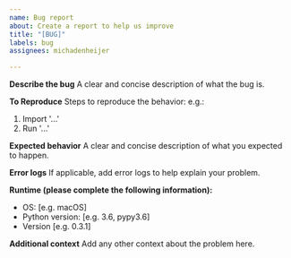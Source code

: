 ```yaml
---
name: Bug report
about: Create a report to help us improve
title: "[BUG]"
labels: bug
assignees: michadenheijer

---
```


**Describe the bug**
A clear and concise description of what the bug is.

**To Reproduce**
Steps to reproduce the behavior:
e.g.:
1. Import '...'
2. Run '...'

**Expected behavior**
A clear and concise description of what you expected to happen.

**Error logs**
If applicable, add error logs to help explain your problem.

**Runtime (please complete the following information):**
 - OS: [e.g. macOS]
 - Python version: [e.g. 3.6, pypy3.6]
 - Version [e.g. 0.3.1]

**Additional context**
Add any other context about the problem here.
